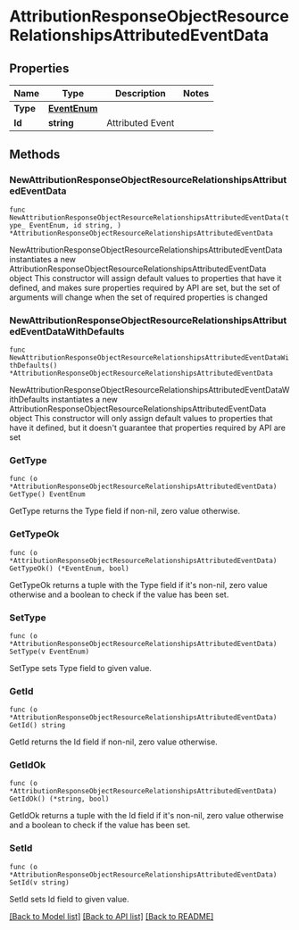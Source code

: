 # AttributionResponseObjectResourceRelationshipsAttributedEventData

## Properties

Name | Type | Description | Notes
------------ | ------------- | ------------- | -------------
**Type** | [**EventEnum**](EventEnum.md) |  | 
**Id** | **string** | Attributed Event | 

## Methods

### NewAttributionResponseObjectResourceRelationshipsAttributedEventData

`func NewAttributionResponseObjectResourceRelationshipsAttributedEventData(type_ EventEnum, id string, ) *AttributionResponseObjectResourceRelationshipsAttributedEventData`

NewAttributionResponseObjectResourceRelationshipsAttributedEventData instantiates a new AttributionResponseObjectResourceRelationshipsAttributedEventData object
This constructor will assign default values to properties that have it defined,
and makes sure properties required by API are set, but the set of arguments
will change when the set of required properties is changed

### NewAttributionResponseObjectResourceRelationshipsAttributedEventDataWithDefaults

`func NewAttributionResponseObjectResourceRelationshipsAttributedEventDataWithDefaults() *AttributionResponseObjectResourceRelationshipsAttributedEventData`

NewAttributionResponseObjectResourceRelationshipsAttributedEventDataWithDefaults instantiates a new AttributionResponseObjectResourceRelationshipsAttributedEventData object
This constructor will only assign default values to properties that have it defined,
but it doesn't guarantee that properties required by API are set

### GetType

`func (o *AttributionResponseObjectResourceRelationshipsAttributedEventData) GetType() EventEnum`

GetType returns the Type field if non-nil, zero value otherwise.

### GetTypeOk

`func (o *AttributionResponseObjectResourceRelationshipsAttributedEventData) GetTypeOk() (*EventEnum, bool)`

GetTypeOk returns a tuple with the Type field if it's non-nil, zero value otherwise
and a boolean to check if the value has been set.

### SetType

`func (o *AttributionResponseObjectResourceRelationshipsAttributedEventData) SetType(v EventEnum)`

SetType sets Type field to given value.


### GetId

`func (o *AttributionResponseObjectResourceRelationshipsAttributedEventData) GetId() string`

GetId returns the Id field if non-nil, zero value otherwise.

### GetIdOk

`func (o *AttributionResponseObjectResourceRelationshipsAttributedEventData) GetIdOk() (*string, bool)`

GetIdOk returns a tuple with the Id field if it's non-nil, zero value otherwise
and a boolean to check if the value has been set.

### SetId

`func (o *AttributionResponseObjectResourceRelationshipsAttributedEventData) SetId(v string)`

SetId sets Id field to given value.



[[Back to Model list]](../README.md#documentation-for-models) [[Back to API list]](../README.md#documentation-for-api-endpoints) [[Back to README]](../README.md)


